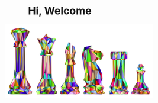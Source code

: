 <h1 align="center"> Hi, Welcome </h1>
<p align="right">
  <img width="400" height="200" src="chess-2952457.svg" alt="cool">
</p>

